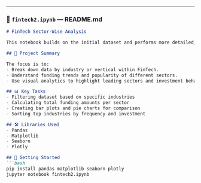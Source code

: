 
---

### 📁 `fintech2.ipynb` — README.md

```markdown
# FinTech Sector-Wise Analysis

This notebook builds on the initial dataset and performs more detailed, sector-based analysis of FinTech companies.

## 📝 Project Summary

The focus is to:
- Break down data by industry or vertical within FinTech.
- Understand funding trends and popularity of different sectors.
- Use visual analytics to highlight leading sectors and investment behavior.

## 📊 Key Tasks
- Filtering dataset based on specific industries
- Calculating total funding amounts per sector
- Creating bar plots and pie charts for comparison
- Sorting top industries by frequency and investment

## 🛠 Libraries Used
- Pandas
- Matplotlib
- Seaborn
- Plotly

## 🚀 Getting Started
```bash
pip install pandas matplotlib seaborn plotly
jupyter notebook fintech2.ipynb
